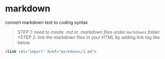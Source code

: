 # markdown
convert markdown text to coding syntax 


> *STEP 1: need to create .md or .markdown files under `markdowns` folder*<br>
> *STEP 2: link the markdown files in your HTML by adding link tag like below 

```html
<link rel="import" href="markdowns/1.md">
```

